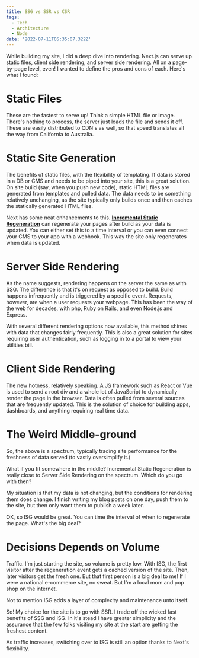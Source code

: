 ```yaml
---
title: SSG vs SSR vs CSR
tags:
  - Tech
  - Architecture
  - Node
date: '2022-07-11T05:35:07.322Z'
---
```


While building my site, I did a deep dive into rendering. Next.js can serve up static files, client side rendering, and server side rendering. All on a page-by-page level, even! I wanted to define the pros and cons of each. Here's what I found:

# Static Files

These are the fastest to serve up! Think a simple HTML file or image. There's nothing to process, the server just loads the file and sends it off. These are easily distributed to CDN's as well, so that speed translates all the way from California to Australia.

# Static Site Generation

The benefits of static files, with the flexibility of templating. If data is stored in a DB or CMS and needs to be piped into your site, this is a great solution. On site build (say, when you push new code), static HTML files are generated from templates and pulled data. The data needs to be something relatively unchanging, as the site typically only builds once and then caches the statically generated HTML files.

Next has some neat enhancements to this. [**Incremental Static Regeneration**](https://nextjs.org/docs/basic-features/data-fetching/incremental-static-regeneration) can regenerate your pages after build as your data is updated. You can either set this to a time interval or you can even connect your CMS to your app with a webhook. This way the site only regenerates when data is updated.

# Server Side Rendering

As the name suggests, rendering happens on the server the same as with SSG. The difference is that it's on request as opposed to build. Build happens infrequently and is triggered by a specific event. Requests, however, are when a user requests your webpage. This has been the way of the web for decades, with php, Ruby on Rails, and even Node.js and Express.

With several different rendering options now available, this method shines with data that changes fairly frequently. This is also a great solution for sites requiring user authentication, such as logging in to a portal to view your utilities bill.

# Client Side Rendering

The new hotness, relatively speaking. A JS framework such as React or Vue is used to send a root div and a whole lot of JavaScript to dynamically render the page in the browser. Data is often pulled from several sources that are frequently updated. This is the solution of choice for building apps, dashboards, and anything requiring real time data.

# The Weird Middle-ground

So, the above is a spectrum, typically trading site performance for the freshness of data served (to vastly oversimplify it.)

What if you fit somewhere in the middle? Incremental Static Regeneration is really close to Server Side Rendering on the spectrum. Which do you go with then?

My situation is that my data is not changing, but the conditions for rendering them does change. I finish writing my blog posts on one day, push them to the site, but then only want them to publish a week later.

OK, so ISG would be great. You can time the interval of when to regenerate the page. What's the big deal?

# Decisions Depends on Volume

Traffic. I'm just starting the site, so volume is pretty low. With ISG, the first visitor after the regeneration event gets a cached version of the site. Then, later visitors get the fresh one. But that first person is a big deal to me! If I were a national e-commerce site, no sweat. But I'm a local mom and pop shop on the internet.

Not to mention ISG adds a layer of complexity and maintenance unto itself.

So! My choice for the site is to go with SSR. I trade off the wicked fast benefits of SSG and ISG. In it's stead I have greater simplicity and the assurance that the few folks visiting my site at the start are getting the freshest content.

As traffic increases, switching over to ISG is still an option thanks to Next's flexibility.
